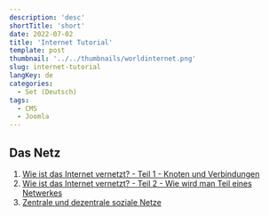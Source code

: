 ```yaml
---
description: 'desc'
shortTitle: 'short'
date: 2022-07-02
title: 'Internet Tutorial'
template: post
thumbnail: '../../thumbnails/worldinternet.png'
slug: internet-tutorial
langKey: de
categories:
  - Set (Deutsch)
tags:
  - CMS
  - Joomla
---
```


## Das Netz

1. [Wie ist das Internet vernetzt? - Teil 1 - Knoten und Verbindungen](/internet-netz1)
1. [Wie ist das Internet vernetzt? - Teil 2 - Wie wird man Teil eines Netwerkes](/internet-netz2)
1. [Zentrale und dezentrale soziale Netze](/soziale-netze)
